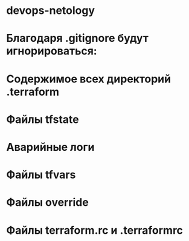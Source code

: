 # devops-netology

# Благодаря .gitignore будут игнорироваться:
# Содержимое всех директорий .terraform
# Файлы tfstate
# Аварийные логи
# Файлы tfvars
# Файлы override
# Файлы terraform.rc и .terraformrc
